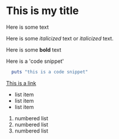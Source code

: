 # This is my title

Here  is some text

Here is some _italicized_ text or *italicized* text.

Here is some **bold** text

Here is a 'code snippet'

```ruby
  puts "this is a code snippet"
```

[This is a link](http://google.com)

* list item
* list item
* list item


1. numbered list
2. numbered list
3. numbered list
